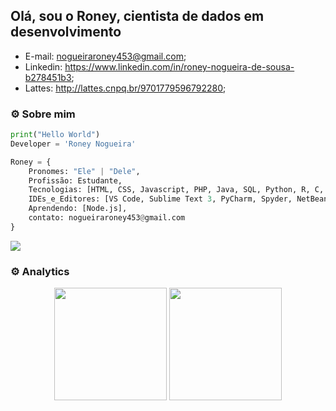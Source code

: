 ## Olá, sou o Roney, cientista de dados em desenvolvimento
  -   E-mail: nogueiraroney453@gmail.com;
  -   Linkedin: https://www.linkedin.com/in/roney-nogueira-de-sousa-b278451b3;
  -   Lattes: http://lattes.cnpq.br/9701779596792280;

### ⚙ Sobre mim

```Python
print("Hello World")
Developer = 'Roney Nogueira'

Roney = {
    Pronomes: "Ele" | "Dele",
    Profissão: Estudante,
    Tecnologias: [HTML, CSS, Javascript, PHP, Java, SQL, Python, R, C, SQL, Git, MATLAB]
    IDEs_e_Editores: [VS Code, Sublime Text 3, PyCharm, Spyder, NetBeans, Code::Blocks, Eclipse],
    Aprendendo: [Node.js],
    contato: nogueiraroney453@gmail.com
}

```
<div> 
  <a href="https://www.linkedin.com/in/roney-nogueira-de-sousa-b278451b3" target="_blank"><img src="https://img.shields.io/badge/-LinkedIn-%230077B5?style=for-the-badge&logo=linkedin&logoColor=white" target="_blank"></a>  
</div>

### ⚙ Analytics

<div align="center">
    <img height="180em" src="https://github-readme-stats.vercel.app/api?username=RNy7846&show_icons=true&theme=gotham&include_all_commits=true&count_private=true"/>
    <img height="180em" src="https://github-readme-stats.vercel.app/api/top-langs/?username=RNy7846&layout=compact&langs_count=7&theme=gotham"/>
</div>
  
##
